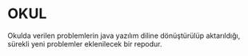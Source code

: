# OKUL
 Okulda verilen problemlerin java yazılım diline dönüştürülüp aktarıldığı, sürekli yeni problemler eklenilecek bir repodur.
